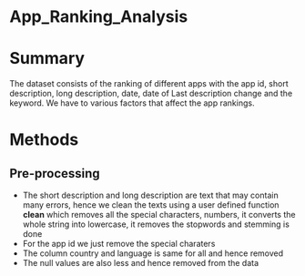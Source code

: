 # App_Ranking_Analysis
# Summary
The dataset consists of the ranking of different apps with the app id, short description, long description, date, date of Last description change	and the keyword. We have to various factors that affect the app rankings.
# Methods
## Pre-processing
* The short description and long description are text that may contain many errors, hence we clean the texts using a user defined function **clean** which removes all the special characters, numbers, it converts the whole string into lowercase, it removes the stopwords and stemming is done
* For the app id we just remove the special charaters
* The column country and language is same for all and hence removed
* The null values are also less and hence removed from the data
